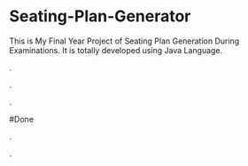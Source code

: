 # Seating-Plan-Generator

This is My Final Year Project of Seating Plan Generation During Examinations. It is totally developed using Java Language.












.

















































.












































































































































































































.





















































#Done










































































































.




































































































































































































































































































































































































































































































.







































